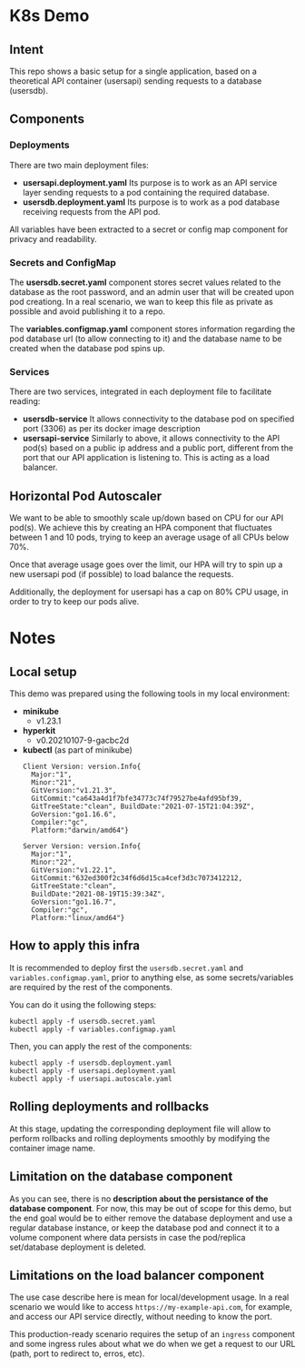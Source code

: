 # K8s Demo

## Intent
This repo shows a basic setup for a single application, based on a theoretical API container (usersapi) sending requests to a database (usersdb).

## Components

### Deployments

There are two main deployment files:
- **usersapi.deployment.yaml**
  Its purpose is to work as an API service layer sending requests to a pod containing the required database.
- **usersdb.deployment.yaml**
  Its purpose is to work as a pod database receiving requests from the API pod. 

All variables have been extracted to a secret or config map component for privacy and readability.

### Secrets and ConfigMap

The **usersdb.secret.yaml** component stores secret values related to the database as the root password, and an admin user that will be created upon pod creationg. In a real scenario, we wan to keep this file as private as possible and avoid publishing it to a repo.

The **variables.configmap.yaml** component stores information regarding the pod database url (to allow connecting to it) and the database name to be created when the database pod spins up.

### Services

There are two services, integrated in each deployment file to facilitate reading:

- **usersdb-service**
  It allows connectivity to the database pod on specified port (3306) as per its docker image description
- **usersapi-service**
  Similarly to above, it allows connectivity to the API pod(s) based on a public ip address and a public port, different from the port that our API application is listening to. This is acting as a load balancer.

## Horizontal Pod Autoscaler

We want to be able to smoothly scale up/down based on CPU for our API pod(s). We achieve this by creating an HPA component that fluctuates between 1 and 10 pods, trying to keep an average usage of all CPUs below 70%.

Once that average usage goes over the limit, our HPA will try to spin up a new usersapi pod (if possible) to load balance the requests.

Additionally, the deployment for usersapi has a cap on 80% CPU usage, in order to try to keep our pods alive.

# Notes

## Local setup

This demo was prepared using the following tools in my local environment:

- **minikube** 
  - v1.23.1
- **hyperkit** 
  - v0.20210107-9-gacbc2d
- **kubectl** (as part of minikube)
  ```
  Client Version: version.Info{
    Major:"1", 
    Minor:"21", 
    GitVersion:"v1.21.3",
    GitCommit:"ca643a4d1f7bfe34773c74f79527be4afd95bf39,
    GitTreeState:"clean", BuildDate:"2021-07-15T21:04:39Z",
    GoVersion:"go1.16.6",
    Compiler:"gc",
    Platform:"darwin/amd64"}
  
  Server Version: version.Info{
    Major:"1",
    Minor:"22",
    GitVersion:"v1.22.1",
    GitCommit:"632ed300f2c34f6d6d15ca4cef3d3c7073412212,
    GitTreeState:"clean",
    BuildDate:"2021-08-19T15:39:34Z",
    GoVersion:"go1.16.7",
    Compiler:"gc",
    Platform:"linux/amd64"}
  ```


## How to apply this infra
It is recommended to deploy first the `usersdb.secret.yaml` and `variables.configmap.yaml`, prior to anything else, as some secrets/variables are required by the rest of the components.

You can do it using the following steps:

```
kubectl apply -f usersdb.secret.yaml
kubectl apply -f variables.configmap.yaml
```

Then, you can apply the rest of the components:

```
kubectl apply -f usersdb.deployment.yaml
kubectl apply -f usersapi.deployment.yaml
kubectl apply -f usersapi.autoscale.yaml
```
## Rolling deployments and rollbacks
At this stage, updating the corresponding deployment file will allow to perform rollbacks and rolling deployments smoothly by modifying the container image name.
## Limitation on the database component
As you can see, there is no **description about the persistance of the database component**. For now, this may be out of scope for this demo, but the end goal would be to either remove the database deployment and use a regular database instance, or keep the database pod and connect it to a volume component where data persists in case the pod/replica set/database deployment is deleted.

## Limitations on the load balancer component
The use case describe here is mean for local/development usage. In a real scenario we would like to access `https://my-example-api.com`, for example, and access our API service directly, without needing to know the port.

This production-ready scenario requires the setup of an `ingress` component and some ingress rules about what we do when we get a request to our URL (path, port to redirect to, erros, etc).
